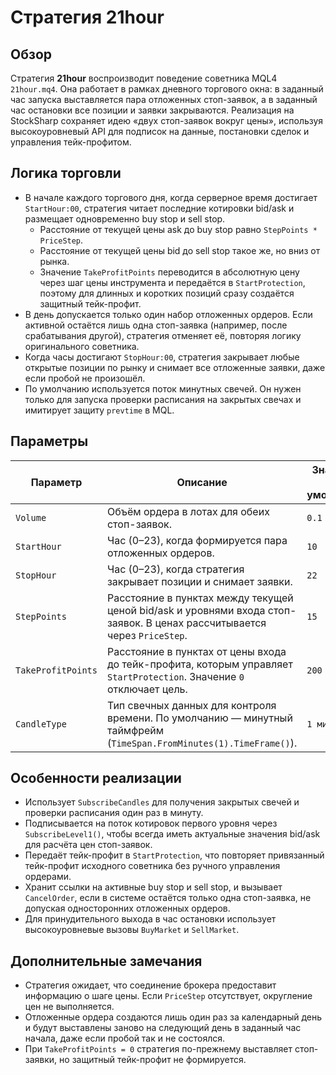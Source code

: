 # Стратегия 21hour

## Обзор
Стратегия **21hour** воспроизводит поведение советника MQL4 `21hour.mq4`. Она работает в рамках дневного торгового окна: в заданный час запуска выставляется пара отложенных стоп-заявок, а в заданный час остановки все позиции и заявки закрываются. Реализация на StockSharp сохраняет идею «двух стоп-заявок вокруг цены», используя высокоуровневый API для подписок на данные, постановки сделок и управления тейк-профитом.

## Логика торговли
- В начале каждого торгового дня, когда серверное время достигает `StartHour:00`, стратегия читает последние котировки bid/ask и размещает одновременно buy stop и sell stop.
  - Расстояние от текущей цены ask до buy stop равно `StepPoints * PriceStep`.
  - Расстояние от текущей цены bid до sell stop такое же, но вниз от рынка.
  - Значение `TakeProfitPoints` переводится в абсолютную цену через шаг цены инструмента и передаётся в `StartProtection`, поэтому для длинных и коротких позиций сразу создаётся защитный тейк-профит.
- В день допускается только один набор отложенных ордеров. Если активной остаётся лишь одна стоп-заявка (например, после срабатывания другой), стратегия отменяет её, повторяя логику оригинального советника.
- Когда часы достигают `StopHour:00`, стратегия закрывает любые открытые позиции по рынку и снимает все отложенные заявки, даже если пробой не произошёл.
- По умолчанию используется поток минутных свечей. Он нужен только для запуска проверки расписания на закрытых свечах и имитирует защиту `prevtime` в MQL.

## Параметры
| Параметр | Описание | Значение по умолчанию |
|----------|----------|-----------------------|
| `Volume` | Объём ордера в лотах для обеих стоп-заявок. | `0.1` |
| `StartHour` | Час (0–23), когда формируется пара отложенных ордеров. | `10` |
| `StopHour` | Час (0–23), когда стратегия закрывает позиции и снимает заявки. | `22` |
| `StepPoints` | Расстояние в пунктах между текущей ценой bid/ask и уровнями входа стоп-заявок. В ценах рассчитывается через `PriceStep`. | `15` |
| `TakeProfitPoints` | Расстояние в пунктах от цены входа до тейк-профита, которым управляет `StartProtection`. Значение `0` отключает цель. | `200` |
| `CandleType` | Тип свечных данных для контроля времени. По умолчанию — минутный таймфрейм (`TimeSpan.FromMinutes(1).TimeFrame()`). | `1 минута` |

## Особенности реализации
- Использует `SubscribeCandles` для получения закрытых свечей и проверки расписания один раз в минуту.
- Подписывается на поток котировок первого уровня через `SubscribeLevel1()`, чтобы всегда иметь актуальные значения bid/ask для расчёта цен стоп-заявок.
- Передаёт тейк-профит в `StartProtection`, что повторяет привязанный тейк-профит исходного советника без ручного управления ордерами.
- Хранит ссылки на активные buy stop и sell stop, и вызывает `CancelOrder`, если в системе остаётся только одна стоп-заявка, не допуская односторонних отложенных ордеров.
- Для принудительного выхода в час остановки использует высокоуровневые вызовы `BuyMarket` и `SellMarket`.

## Дополнительные замечания
- Стратегия ожидает, что соединение брокера предоставит информацию о шаге цены. Если `PriceStep` отсутствует, округление цен не выполняется.
- Отложенные ордера создаются лишь один раз за календарный день и будут выставлены заново на следующий день в заданный час начала, даже если пробой так и не состоялся.
- При `TakeProfitPoints = 0` стратегия по-прежнему выставляет стоп-заявки, но защитный тейк-профит не формируется.
